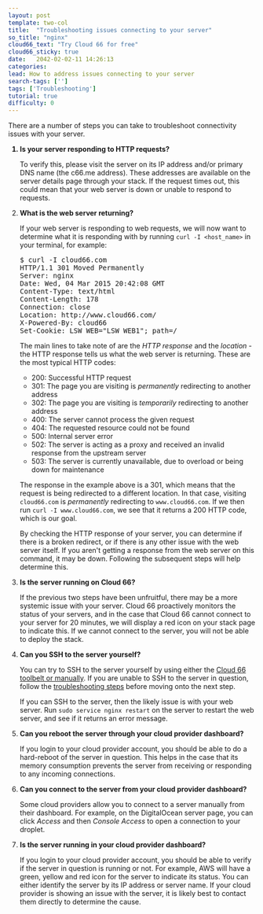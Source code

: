 ```yaml
---
layout: post
template: two-col
title:  "Troubleshooting issues connecting to your server"
so_title: "nginx"
cloud66_text: "Try Cloud 66 for free"
cloud66_sticky: true
date:   2042-02-02-11 14:26:13
categories: 
lead: How to address issues connecting to your server
search-tags: ['']
tags: ['Troubleshooting']
tutorial: true
difficulty: 0
---
```


There are a number of steps you can take to troubleshoot connectivity issues with your server.

<ol class="article-list">
<b><li>Is your server responding to HTTP requests?</li></b>

<p>To verify this, please visit the server on its IP address and/or primary DNS name (the c66.me address). These addresses are available on the server details page through your stack. If the request times out, this could mean that your web server is down or unable to respond to requests.</p>

<b><li>What is the web server returning?</li></b>

<p>If your web server is responding to web requests, we will now want to determine what it is responding with by running <code>curl -I &#60;host_name&#62;</code> in your terminal, for example:</p>

<pre class="prettyprint">
$ curl -I cloud66.com
HTTP/1.1 301 Moved Permanently
Server: nginx
Date: Wed, 04 Mar 2015 20:42:08 GMT
Content-Type: text/html
Content-Length: 178
Connection: close
Location: http://www.cloud66.com/
X-Powered-By: cloud66
Set-Cookie: LSW_WEB="LSW_WEB1"; path=/
</pre>

<p>The main lines to take note of are the <i>HTTP response</i> and the <i>location</i> - the HTTP response tells us what the web server is returning. These are the most typical HTTP codes:</p>

<ul>
<li>200: Successful HTTP request</li>
<li>301: The page you are visiting is <i>permanently</i> redirecting to another address</li>
<li>302: The page you are visiting is <i>temporarily</i> redirecting to another address</li>
<li>400: The server cannot process the given request</li>
<li>404: The requested resource could not be found</li>
<li>500: Internal server error</li>
<li>502: The server is acting as a proxy and received an invalid response from the upstream server</li>
<li>503: The server is currently unavailable, due to overload or being down for maintenance</li>
</ul>

<p>The response in the example above is a 301, which means that the request is being redirected to a different location. In that case, visiting <code>cloud66.com</code> is <i>permanently</i> redirecting to <code>www.cloud66.com</code>. If we then run <code>curl -I www.cloud66.com</code>, we see that it returns a 200 HTTP code, which is our goal.</p>

<p>By checking the HTTP response of your server, you can determine if there is a broken redirect, or if there is any other issue with the web server itself. If you aren't getting a response from the web server on this command, it may be down. Following the subsequent steps will help determine this.</p>

<b><li>Is the server running on Cloud 66?</li></b>

<p>If the previous two steps have been unfruitful, there may be a more systemic issue with your server. Cloud 66 proactively monitors the status of your servers, and in the case that Cloud 66 cannot connect to your server for 20 minutes, we will display a red icon on your stack page to indicate this. If we cannot connect to the server, you will not be able to deploy the stack.</p>

<b><li>Can you SSH to the server yourself?</li></b>

<p>You can try to SSH to the server yourself by using either the <a href="http://help.cloud66.com/managing-your-stack/ssh-to-your-server">Cloud 66 toolbelt or manually</a>. If you are unable to SSH to the server in question, follow the <a href="http://help.cloud66.com/managing-your-stack/ssh-to-your-server">troubleshooting steps</a> before moving onto the next step.</p>

<p>If you can SSH to the server, then the likely issue is with your web server. Run <code>sudo service nginx restart</code> on the server to restart the web server, and see if it returns an error message.</p>

<b><li>Can you reboot the server through your cloud provider dashboard?</li></b>

<p>If you login to your cloud provider account, you should be able to do a hard-reboot of the server in question. This helps in the case that its memory consumption prevents the server from receiving or responding to any incoming connections.</p>

<b><li>Can you connect to the server from your cloud provider dashboard?</li></b>

<p>Some cloud providers allow you to connect to a server manually from their dashboard. For example, on the DigitalOcean server page, you can click <i>Access</i> and then <i>Console Access</i> to open a connection to your droplet.</p>

<b><li>Is the server running in your cloud provider dashboard?</li></b>

<p>If you login to your cloud provider account, you should be able to verify if the server in question is running or not. For example, AWS will have a green, yellow and red icon for the server to indicate its status. You can either identify the server by its IP address or server name. If your cloud provider is showing an issue with the server, it is likely best to contact them directly to determine the cause.</p>
</ol>